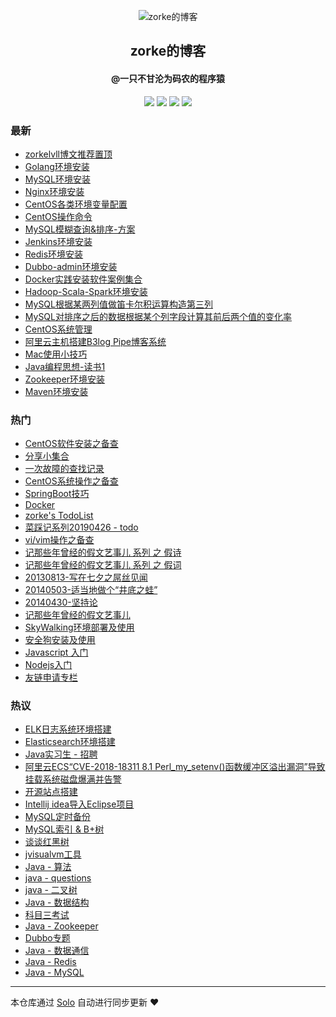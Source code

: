 <p align="center"><img alt="zorke的博客" src="http://czk-test.oss-cn-shanghai.aliyuncs.com/file/logo@192.png"></p><h2 align="center">
zorke的博客
</h2>

<h4 align="center">@一只不甘沦为码农的程序猿</h4>
<p align="center"><a title="zorke的博客" target="_blank" href="https://github.com/zorkelvll/solo-blog"><img src="https://img.shields.io/github/last-commit/zorkelvll/solo-blog.svg?style=flat-square&color=FF9900"></a>
<a title="GitHub repo size in bytes" target="_blank" href="https://github.com/zorkelvll/solo-blog"><img src="https://img.shields.io/github/repo-size/zorkelvll/solo-blog.svg?style=flat-square"></a>
<a title="Solo Version" target="_blank" href="https://github.com/b3log/solo/releases"><img src="https://img.shields.io/badge/solo-3.6.0-f1e05a.svg?style=flat-square&color=blueviolet"></a>
<a title="Hits" target="_blank" href="https://github.com/b3log/hits"><img src="https://hits.b3log.org/zorkelvll/solo-blog.svg"></a></p>

### 最新

* [zorkelvll博文推荐置顶](http://blog.zorkelvll.cn/solo/articles/2019/05/19/1558238064654.html)
* [Golang环境安装](http://blog.zorkelvll.cn/solo/articles/2019/05/19/1558237988290.html)
* [MySQL环境安装](http://blog.zorkelvll.cn/solo/articles/2019/05/19/1558237961809.html)
* [Nginx环境安装](http://blog.zorkelvll.cn/solo/articles/2019/05/19/1558237939269.html)
* [CentOS各类环境变量配置](http://blog.zorkelvll.cn/solo/articles/2019/05/19/1558237910149.html)
* [CentOS操作命令](http://blog.zorkelvll.cn/solo/articles/2019/05/19/1558237882236.html)
* [MySQL模糊查询&排序-方案](http://blog.zorkelvll.cn/solo/articles/2019/05/19/1558237850124.html)
* [Jenkins环境安装](http://blog.zorkelvll.cn/solo/articles/2019/05/19/1558237812600.html)
* [Redis环境安装](http://blog.zorkelvll.cn/solo/articles/2019/05/19/1558237786276.html)
* [Dubbo-admin环境安装](http://blog.zorkelvll.cn/solo/articles/2019/05/19/1558237726726.html)
* [Docker实践安装软件案例集合](http://blog.zorkelvll.cn/solo/articles/2019/05/19/1558237702216.html)
* [Hadoop-Scala-Spark环境安装](http://blog.zorkelvll.cn/solo/articles/2019/05/19/1558237676787.html)
* [MySQL根据某两列值做笛卡尔积运算构造第三列](http://blog.zorkelvll.cn/solo/articles/2019/05/19/1558237646722.html)
* [MySQL对排序之后的数据根据某个列字段计算其前后两个值的变化率](http://blog.zorkelvll.cn/solo/articles/2019/05/19/1558237624001.html)
* [CentOS系统管理](http://blog.zorkelvll.cn/solo/articles/2019/05/19/1558237598032.html)
* [阿里云主机搭建B3log Pipe博客系统](http://blog.zorkelvll.cn/solo/articles/2019/05/19/1558237570806.html)
* [Mac使用小技巧](http://blog.zorkelvll.cn/solo/articles/2019/05/19/1558237546229.html)
* [Java编程思想-读书1](http://blog.zorkelvll.cn/solo/articles/2019/05/19/1558237522346.html)
* [Zookeeper环境安装](http://blog.zorkelvll.cn/solo/articles/2019/05/19/1558237499546.html)
* [Maven环境安装](http://blog.zorkelvll.cn/solo/articles/2019/05/19/1558237474345.html)

### 热门

* [CentOS软件安装之备查](http://blog.zorkelvll.cn/solo/articles/2019/05/19/1558231551071.html)
* [分享小集合](http://blog.zorkelvll.cn/solo/articles/2019/05/19/1558233544916.html)
* [一次故障的查找记录](http://blog.zorkelvll.cn/solo/articles/2019/05/19/1558235475198.html)
* [CentOS系统操作之备查](http://blog.zorkelvll.cn/solo/articles/2019/05/19/1558233897353.html)
* [SpringBoot技巧](http://blog.zorkelvll.cn/solo/articles/2019/05/19/1558234013429.html)
* [Docker](http://blog.zorkelvll.cn/solo/articles/2019/05/19/1558235357724.html)
* [zorke's TodoList](http://blog.zorkelvll.cn/solo/articles/2019/05/19/1558233298237.html)
* [菜踩记系列20190426 - todo](http://blog.zorkelvll.cn/solo/articles/2019/05/19/1558233948802.html)
* [vi/vim操作之备查](http://blog.zorkelvll.cn/solo/articles/2019/05/19/1558233985862.html)
* [记那些年曾经的假文艺事儿  系列  之  假诗](http://blog.zorkelvll.cn/solo/articles/2019/05/19/1558234613934.html)
* [记那些年曾经的假文艺事儿  系列  之  假词](http://blog.zorkelvll.cn/solo/articles/2019/05/19/1558234719406.html)
* [20130813-写在七夕之屌丝见闻](http://blog.zorkelvll.cn/solo/articles/2019/05/19/1558234752986.html)
* [20140503-适当地做个“井底之蛙”](http://blog.zorkelvll.cn/solo/articles/2019/05/19/1558234783919.html)
* [20140430-坚持论](http://blog.zorkelvll.cn/solo/articles/2019/05/19/1558234810203.html)
* [记那些年曾经的假文艺事儿](http://blog.zorkelvll.cn/solo/articles/2019/05/19/1558234840671.html)
* [SkyWalking环境部署及使用](http://blog.zorkelvll.cn/solo/articles/2019/05/19/1558234872714.html)
* [安全狗安装及使用](http://blog.zorkelvll.cn/solo/articles/2019/05/19/1558234898857.html)
* [Javascript 入门](http://blog.zorkelvll.cn/solo/articles/2019/05/19/1558234932437.html)
* [Nodejs入门](http://blog.zorkelvll.cn/solo/articles/2019/05/19/1558234962174.html)
* [友链申请专栏](http://blog.zorkelvll.cn/solo/articles/2019/05/19/1558235007369.html)

### 热议

* [ELK日志系统环境搭建](http://blog.zorkelvll.cn/solo/articles/2019/05/19/1558235055378.html)
* [Elasticsearch环境搭建](http://blog.zorkelvll.cn/solo/articles/2019/05/19/1558235101862.html)
* [Java实习生 - 招聘](http://blog.zorkelvll.cn/solo/articles/2019/05/19/1558235154052.html)
* [阿里云ECS“CVE-2018-18311 8.1 Perl_my_setenv()函数缓冲区溢出漏洞”导致挂载系统磁盘爆满并告警](http://blog.zorkelvll.cn/solo/articles/2019/05/19/1558235189500.html)
* [开源站点搭建](http://blog.zorkelvll.cn/solo/articles/2019/05/19/1558235223980.html)
* [Intellij idea导入Eclipse项目](http://blog.zorkelvll.cn/solo/articles/2019/05/19/1558235294562.html)
* [MySQL定时备份](http://blog.zorkelvll.cn/solo/articles/2019/05/19/1558235330249.html)
* [MySQL索引 & B+树](http://blog.zorkelvll.cn/solo/articles/2019/05/19/1558235394212.html)
* [谈谈红黑树](http://blog.zorkelvll.cn/solo/articles/2019/05/19/1558235428599.html)
* [jvisualvm工具](http://blog.zorkelvll.cn/solo/articles/2019/05/19/1558235549534.html)
* [Java - 算法](http://blog.zorkelvll.cn/solo/articles/2019/05/19/1558235576469.html)
* [java - questions](http://blog.zorkelvll.cn/solo/articles/2019/05/19/1558235606686.html)
* [java - 二叉树](http://blog.zorkelvll.cn/solo/articles/2019/05/19/1558235633529.html)
* [Java - 数据结构](http://blog.zorkelvll.cn/solo/articles/2019/05/19/1558235661967.html)
* [科目三考试](http://blog.zorkelvll.cn/solo/articles/2019/05/19/1558235748336.html)
* [Java - Zookeeper](http://blog.zorkelvll.cn/solo/articles/2019/05/19/1558235814413.html)
* [Dubbo专题](http://blog.zorkelvll.cn/solo/articles/2019/05/19/1558235850062.html)
* [Java - 数据通信](http://blog.zorkelvll.cn/solo/articles/2019/05/19/1558235880147.html)
* [Java - Redis](http://blog.zorkelvll.cn/solo/articles/2019/05/19/1558235914565.html)
* [Java - MySQL](http://blog.zorkelvll.cn/solo/articles/2019/05/19/1558235947761.html)

---

本仓库通过 [Solo](https://github.com/b3log/solo) 自动进行同步更新 ❤️ 